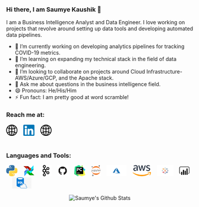 ### Hi there, I am Saumye Kaushik 👋

I am a Business Intelligence Analyst and Data Engineer. I love working on projects that revolve around setting up data tools and developing automated data pipelines.

- 🔭 I’m currently working on developing analytics pipelines for tracking COVID-19 metrics.
- 🌱 I’m learning on expanding my technical stack in the field of data engineering.
- 👯 I’m looking to collaborate on projects around Cloud Infrastructure- AWS/Azure/GCP, and the Apache stack.
- 💬 Ask me about questions in the business intelligence field.
- 😄 Pronouns: He/His/Him
- ⚡ Fun fact: I am pretty good at word scramble!

### Reach me at:

<a href="https://saumye-kaushik.github.io" target="_blank"><img src="https://github.com/saumye-kaushik/saumye-kaushik/blob/master/assets/website.png" alt="website" width="30" height="30"></a>&nbsp;&nbsp;&nbsp;
<a href="https://www.linkedin.com/in/saumye-kaushik" target="_blank"><img src="https://github.com/saumye-kaushik/saumye-kaushik/blob/master/assets/linkedin.png" alt="linkedin" width="30" height="30"></a>&nbsp;&nbsp;&nbsp;
<a href="mailto:saumye.ks@gmail.com" target="_blank"><img src="https://github.com/saumye-kaushik/saumye-kaushik/blob/master/assets/website.png" alt="email" width="30" height="30"></a>&nbsp;&nbsp;&nbsp;
</br></br>

### Languages and Tools:

<img src="https://github.com/saumye-kaushik/saumye-kaushik/blob/master/assets/python.png" height="30" />&nbsp;&nbsp;&nbsp;
<img src="https://github.com/saumye-kaushik/saumye-kaushik/blob/master/assets/airflow.png" height="30" />&nbsp;&nbsp;&nbsp;
<img src="https://github.com/saumye-kaushik/saumye-kaushik/blob/master/assets/kafka.png" height="30" />&nbsp;&nbsp;&nbsp;
<img src="https://github.com/saumye-kaushik/saumye-kaushik/blob/master/assets/github.png" height="30" />&nbsp;&nbsp;&nbsp;
<img src="https://github.com/saumye-kaushik/saumye-kaushik/blob/master/assets/pycharm.png" height="30" />&nbsp;&nbsp;&nbsp;
<img src="https://github.com/saumye-kaushik/saumye-kaushik/blob/master/assets/jupyter.png" height="30" />&nbsp;&nbsp;&nbsp;
<img src="https://github.com/saumye-kaushik/saumye-kaushik/blob/master/assets/azure.png" height="30" />&nbsp;&nbsp;&nbsp;
<img src="https://github.com/saumye-kaushik/saumye-kaushik/blob/master/assets/aws.png" height="30" />&nbsp;&nbsp;&nbsp;
<img src="https://github.com/saumye-kaushik/saumye-kaushik/blob/master/assets/tableau.png" height="30" />&nbsp;&nbsp;&nbsp;
<img src="https://github.com/saumye-kaushik/saumye-kaushik/blob/master/assets/powerbi.png" height="30" />&nbsp;&nbsp;&nbsp;
<img src="https://github.com/saumye-kaushik/saumye-kaushik/blob/master/assets/sql.png" height="30" />&nbsp;&nbsp;&nbsp;
</br>


<p align="center">
<img alt="Saumye's Github Stats" src="https://github-readme-stats.vercel.app/api?username=saumye-kaushik&show_icons=true&hide_border=true" /> 
</p>




